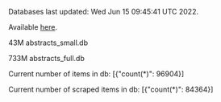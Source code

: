 Databases last updated: Wed Jun 15 09:45:41 UTC 2022. 

Available [here](https://github.com/cbeauhilton/ash-db/releases).


43M	abstracts_small.db

733M	abstracts_full.db

Current number of items in db:
[{"count(*)": 96904}]

Current number of scraped items in db:
[{"count(*)": 84364}]

